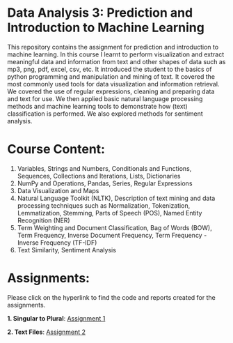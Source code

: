 # Data Analysis 3: Prediction and Introduction to Machine Learning

This repository contains the assignment for prediction and introduction to machine learning. In this course I learnt to perform visualization and extract meaningful data and information from text and other shapes of data such as mp3, png, pdf, excel, csv, etc. It introduced the student to the basics of python programming and manipulation and mining of text. It covered the most commonly used tools for data visualization and information retrieval. We covered the use of regular expressions, cleaning and preparing data and text for use. We then applied basic natural language processing methods and machine learning tools to demonstrate how (text) classification is performed. We also explored methods for sentiment analysis.

# Course Content:

1. Variables, Strings and Numbers, Conditionals and Functions, Sequences, Collections and
Iterations, Lists, Dictionaries
2. NumPy and Operations, Pandas, Series, Regular Expressions
3. Data Visualization and Maps
4. Natural Language Toolkit (NLTK), Description of text mining and data processing
techniques such as Normalization, Tokenization, Lemmatization, Stemming, Parts of
Speech (POS), Named Entity Recognition (NER)
5. Term Weighting and Document Classification, Bag of Words (BOW), Term Frequency,
Inverse Document Frequency, Term Frequency - Inverse Frequency (TF-IDF)
6. Text Similarity, Sentiment Analysis

# Assignments:

Please click on the hyperlink to find the code and reports created for the assignments.

**1. Singular to Plural**: [Assignment 1](https://github.com/nawalhasan/Python-Programming-Text-Analysis/blob/main/HW1)

**2. Text Files**: [Assignment 2](https://github.com/nawalhasan/Python-Programming-Text-Analysis/blob/main/HW2)



